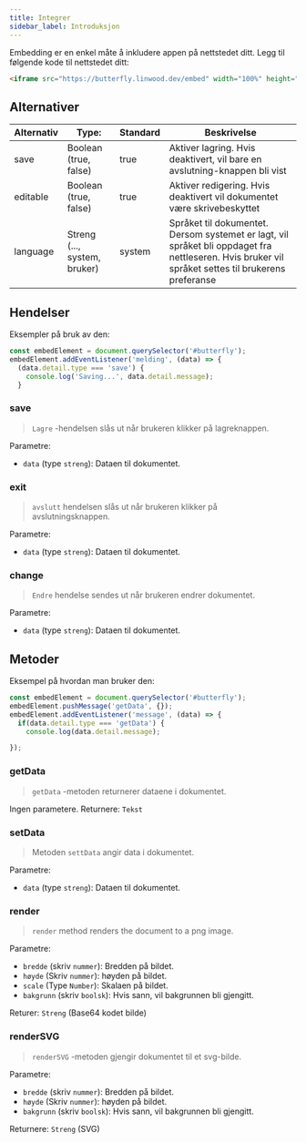 ```yaml
---
title: Integrer
sidebar_label: Introduksjon
---
```


Embedding er en enkel måte å inkludere appen på nettstedet ditt. Legg til følgende kode til nettstedet ditt:

```html
<iframe src="https://butterfly.linwood.dev/embed" width="100%" height="500px" allowtransparency="true"></iframe>
```

## Alternativer

| Alternativ | Type:                        | Standard | Beskrivelse                                                                                                                                        |
| ---------- | ---------------------------- | -------- | -------------------------------------------------------------------------------------------------------------------------------------------------- |
| save       | Boolean (true, false)        | true     | Aktiver lagring. Hvis deaktivert, vil bare en avslutning-knappen bli vist                                                                          |
| editable   | Boolean (true, false)        | true     | Aktiver redigering. Hvis deaktivert vil dokumentet være skrivebeskyttet                                                                            |
| language   | Streng (..., system, bruker) | system   | Språket til dokumentet. Dersom systemet er lagt, vil språket bli oppdaget fra nettleseren. Hvis bruker vil språket settes til brukerens preferanse |

## Hendelser

Eksempler på bruk av den:

```javascript
const embedElement = document.querySelector('#butterfly');
embedElement.addEventListener('melding', (data) => {
  (data.detail.type === 'save') {
    console.log('Saving...', data.detail.message);
  }
```

### save

> `Lagre` -hendelsen slås ut når brukeren klikker på lagreknappen.

Parametre:

* `data` (type `streng`): Dataen til dokumentet.

### exit

> `avslutt` hendelsen slås ut når brukeren klikker på avslutningsknappen.

Parametre:

* `data` (type `streng`): Dataen til dokumentet.

### change

> `Endre` hendelse sendes ut når brukeren endrer dokumentet.

Parametre:

* `data` (type `streng`): Dataen til dokumentet.

## Metoder

Eksempel på hvordan man bruker den:

```javascript
const embedElement = document.querySelector('#butterfly');
embedElement.pushMessage('getData', {});
embedElement.addEventListener('message', (data) => {
  if(data.detail.type === 'getData') {
    console.log(data.detail.message);

});
```

### getData

> `getData` -metoden returnerer dataene i dokumentet.

Ingen parametere. Returnere: `Tekst`

### setData

> Metoden `settData` angir data i dokumentet.

Parametre:

* `data` (type `streng`): Dataen til dokumentet.

### render

> `render` method renders the document to a png image.

Parametre:

* `bredde` (skriv `nummer`): Bredden på bildet.
* `høyde` (Skriv `nummer`): høyden på bildet.
* `scale` (Type `Number`): Skalaen på bildet.
* `bakgrunn` (skriv `boolsk`): Hvis sann, vil bakgrunnen bli gjengitt.

Returer: `Streng` (Base64 kodet bilde)

### renderSVG

> `renderSVG` -metoden gjengir dokumentet til et svg-bilde.

Parametre:

* `bredde` (skriv `nummer`): Bredden på bildet.
* `høyde` (Skriv `nummer`): høyden på bildet.
* `bakgrunn` (skriv `boolsk`): Hvis sann, vil bakgrunnen bli gjengitt.

Returnere: `Streng` (SVG)
